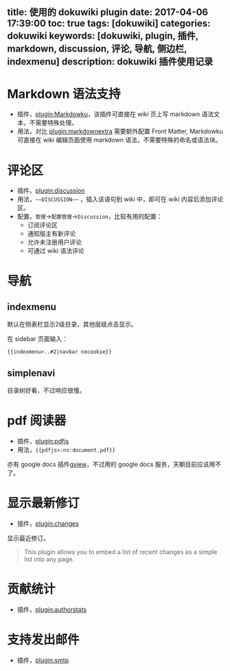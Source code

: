 title: 使用的 dokuwiki plugin
date: 2017-04-06 17:39:00
toc: true
tags: [dokuwiki]
categories: dokuwiki
keywords: [dokuwiki, plugin, 插件, markdown, discussion, 评论, 导航, 侧边栏, indexmenu]
description: dokuwiki 插件使用记录
---

# Markdown 语法支持

* 插件，[plugin:Markdowku](https://www.dokuwiki.org/plugin:Markdowku)，该插件可直接在 wiki 页上写 markdown 语法文本，不需要特殊处理。
* 用法，对比 [plugin:markdownextra](https://www.dokuwiki.org/plugin:markdownextra) 需要额外配置 Front Matter, Markdowku 可直接在 wiki 编辑页面使用 markdown 语法，不需要特殊的命名或语法块。

# 评论区

* 插件，[plugin:discussion](https://www.dokuwiki.org/plugin:discussion)
* 用法，`~~DISCUSSION~~` ，插入该语句到 wiki 中，即可在 wiki 内容后添加评论区。
* 配置，`管理`->`配置管理`->`Discussion`，比较有用的配置：
  + 订阅评论区
  + 通知版主有新评论
  + 允许未注册用户评论
  + 可通过 wiki 语法评论

# 导航
## indexmenu
默认在侧表栏显示2级目录，其他层级点击显示。

在 sidebar 页面输入：

```
{{indexmenu>..#2|navbar nocookie}}
```

## simplenavi
目录树好看，不过响应很慢。

# pdf 阅读器

* 插件，[plugin:pdfjs](https://www.dokuwiki.org/plugin:pdfjs)
* 用法，`{{pdfjs>:ns:document.pdf}}`

亦有 google docs 插件[gview](https://www.dokuwiki.org/plugin:gview)，不过用的 google docs 服务，天朝目前应该用不了。

# 显示最新修订

* 插件，[plugin:changes](https://www.dokuwiki.org/plugin:changes)

显示最近修订。

> This plugin allows you to embed a list of recent changes as a simple list into any page.

# 贡献统计

* 插件，[plugin:authorstats](https://www.dokuwiki.org/plugin:authorstats)

# 支持发出邮件

* 插件，[plugin:smtp](https://www.dokuwiki.org/plugin:smtp)

